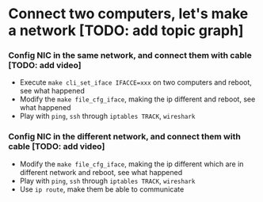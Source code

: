 # Connect two computers, let's make a network [TODO: add topic graph]

### Config NIC in the same network, and connect them with cable [TODO: add video]
* Execute `make cli_set_iface IFACCE=xxx` on two computers and reboot, see what happened
* Modify the `make file_cfg_iface`, making the ip different and reboot, see what happened
* Play with `ping`, `ssh` through `iptables TRACK`, `wireshark`

### Config NIC in the different network, and connect them with cable [TODO: add video]
* Modify the `make file_cfg_iface`, making the ip different which are in different network and reboot, see what happened
* Play with `ping`, `ssh` through `iptables TRACK`, `wireshark`
* Use `ip route`, make them be able to communicate
